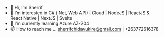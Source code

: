- 👋 Hi, I’m Sherrif
- 👀 I’m interested in C# (.Net, Web API) | Cloud | NodeJS | ReactJS & React Native | NextJS | Svelte
- 🌱 I’m currently learning Azure AZ-204
- 📫 How to reach me ... sherrifchidavukire@gmail.com | +263772616378

<!---
sherrifbytes/sherrifbytes is a ✨ special ✨ repository because its `README.md` (this file) appears on your GitHub profile.
You can click the Preview link to take a look at your changes.
--->
